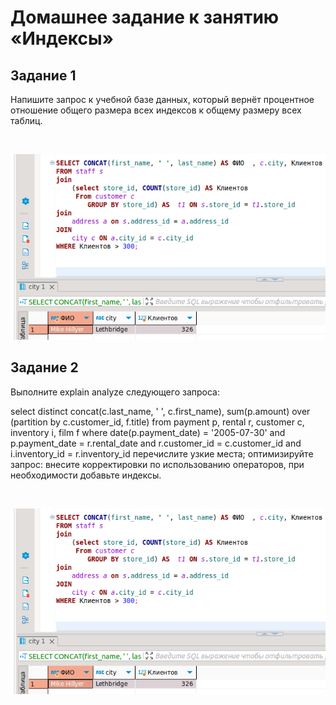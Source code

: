 # Домашнее задание к занятию «Индексы»

## Задание 1

Напишите запрос к учебной базе данных, который вернёт процентное отношение общего размера всех индексов к общему размеру всех таблиц.

```SQL



```

![скрин](https://github.com/MalovAleksey/DZ/blob/main/MySQL/2024-01-28_13-46-49.png)



## Задание 2

Выполните explain analyze следующего запроса:

select distinct concat(c.last_name, ' ', c.first_name), sum(p.amount) over (partition by c.customer_id, f.title)
from payment p, rental r, customer c, inventory i, film f
where date(p.payment_date) = '2005-07-30' and p.payment_date = r.rental_date and r.customer_id = c.customer_id and i.inventory_id = r.inventory_id
перечислите узкие места;
оптимизируйте запрос: внесите корректировки по использованию операторов, при необходимости добавьте индексы.

```SQL



```

![скрин](https://github.com/MalovAleksey/DZ/blob/main/MySQL/2024-01-28_13-46-49.png)
